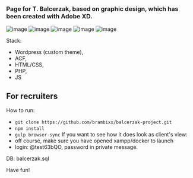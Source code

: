 ### Page for T. Balcerzak, based on graphic design, which has been created with Adobe XD. 
![image](https://user-images.githubusercontent.com/48995152/209695507-fd5746d0-2e7d-4269-8d3a-82a30fbd2353.png)
![image](https://user-images.githubusercontent.com/48995152/209695539-a736cdc9-81a3-4cad-b310-1f7a88c06182.png)
![image](https://user-images.githubusercontent.com/48995152/209695595-cf82ddd1-3c01-4d1d-b2f2-2f605dfa5f30.png)
![image](https://user-images.githubusercontent.com/48995152/209696156-988827ef-be9d-45be-aafa-4e95e9d4ff4d.png)
![image](https://user-images.githubusercontent.com/48995152/209696088-d996eb97-de99-4ecf-a2c5-b9388d060175.png)


Stack:
- Wordpress (custom theme),
- ACF,
- HTML/CSS,
- PHP,
- JS

## For recruiters 

How to run: 
- ``` git clone https://github.com/brambixx/balcerzak-project.git ```
- ``` npm install ```
- ``` gulp browser-sync ```
If you want to see how it does look as client's view: 
- off course, make sure you have opened xampp/docker to launch 
- login: @test63bQO, password in private message. 

DB: balcerzak.sql

Have fun! 
